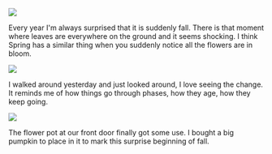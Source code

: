 ![](https://farm3.staticflickr.com/2945/15247421648_c6244f2dd2_c.jpg)

Every year I'm always surprised that it is suddenly fall.  There is that moment where leaves are everywhere on the ground and it seems shocking.  I think Spring has a similar thing when you suddenly notice all the flowers are in bloom. 

![](https://farm3.staticflickr.com/2945/15247421648_c6244f2dd2_c.jpg)

I walked around yesterday and just looked around, I love seeing the change. It reminds me of how things go through phases, how they age, how they keep going.

![](https://farm4.staticflickr.com/3935/15247421848_3f68a65427_c.jpg)

The flower pot at our front door finally got some use. I bought a big pumpkin to place in it to mark this surprise beginning of fall.

